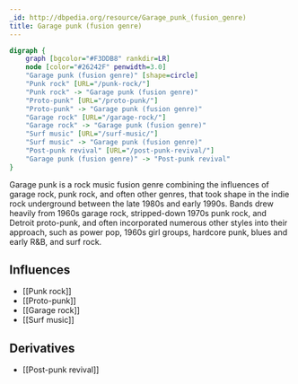 ```yaml
---
_id: http://dbpedia.org/resource/Garage_punk_(fusion_genre)
title: Garage punk (fusion genre)
---
```


```dot
digraph {
	graph [bgcolor="#F3DDB8" rankdir=LR]
	node [color="#26242F" penwidth=3.0]
	"Garage punk (fusion genre)" [shape=circle]
	"Punk rock" [URL="/punk-rock/"]
	"Punk rock" -> "Garage punk (fusion genre)"
	"Proto-punk" [URL="/proto-punk/"]
	"Proto-punk" -> "Garage punk (fusion genre)"
	"Garage rock" [URL="/garage-rock/"]
	"Garage rock" -> "Garage punk (fusion genre)"
	"Surf music" [URL="/surf-music/"]
	"Surf music" -> "Garage punk (fusion genre)"
	"Post-punk revival" [URL="/post-punk-revival/"]
	"Garage punk (fusion genre)" -> "Post-punk revival"
}
```

Garage punk is a rock music fusion genre combining the influences of garage rock, punk rock, and often other genres, that took shape in the indie rock underground between the late 1980s and early 1990s. Bands drew heavily from 1960s garage rock, stripped-down 1970s punk rock, and Detroit proto-punk, and often incorporated numerous other styles into their approach, such as power pop, 1960s girl groups, hardcore punk, blues and early R&B, and surf rock.

## Influences

- [[Punk rock]]
- [[Proto-punk]]
- [[Garage rock]]
- [[Surf music]]

## Derivatives

- [[Post-punk revival]]
